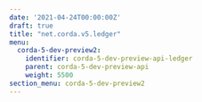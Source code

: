 ```yaml
---
date: '2021-04-24T00:00:00Z'
draft: true
title: "net.corda.v5.ledger"
menu:
  corda-5-dev-preview2:
    identifier: corda-5-dev-preview-api-ledger
    parent: corda-5-dev-preview-api
    weight: 5500
section_menu: corda-5-dev-preview2
---
```

